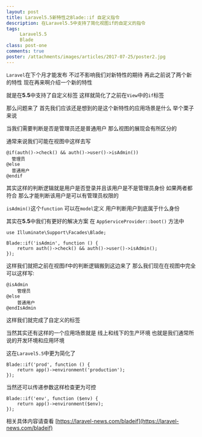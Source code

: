 ```yaml
---
layout: post
title: Laravel5.5新特性之Blade::if 自定义指令
description: 在Laravel5.5中支持了简化视图if的自定义的指令
tags:
     Laravel5.5
     Blade
class: post-one
comments: true
poster: /attachments/images/articles/2017-07-25/poster2.jpg
---
```


`Laravel`在下个月才能发布  不过不影响我们对新特性的期待 再此之前说了两个新的特性 现在再来啊介绍一个新的特性

就是在**5.5**中支持了自定义标签 这样就简化了之前在`View`中的`if`标签

那么问题来了 首先我们应该还是想到的是这个新特性的应用场景是什么 举个栗子来说

当我们需要判断是否是管理员还是普通用户 那么视图的展现会有所区分的

通常来说我们可能在视图中这样去写
```php?start_inline=1
@if(auth()->check() && auth()->user()->isAdmin())
  管理员
@else
  普通用户
@endif
```
其实这样的判断逻辑就是用户是否登录并且该用户是不是管理员身份  如果两者都符合 那么才能判断该用户是可以有管理员权限的

`isAdmin()`这个`function` 可以在`model`定义  用户判断用户到底属于什么身份

其实在**5.5**中我们有更好的解决方案 在 `AppServiceProvider::boot()` 方法中
```php?start_inline=1
use Illuminate\Support\Facades\Blade;

Blade::if('isAdmin', function () {
    return auth()->check() && auth()->user()->isAdmin();
});
```
这样我们就把之前在视图if中的判断逻辑搬到这边来了 那么我们现在在视图中完全可以这样写:
```php?start_inline=1
@isAdmin
    管理员
@else
    普通用户
@endIsAdmin
```
这样我们就完成了自定义的标签  

当然其实还有这样的一个应用场景就是 线上和线下的生产环境 也就是我们通常所说的开发环境和应用环境

这在`Laravel5.5`中更为简化了
```php?start_inline=1
Blade::if('prod', function () {
    return app()->environment('production');
});
```
当然还可以传递参数这样检查更为可控
```php?start_inline=1
Blade::if('env', function ($env) {
    return app()->environment($env);
});
```

相关具体内容请查看 [https://laravel-news.com/bladeif](https://laravel-news.com/bladeif)